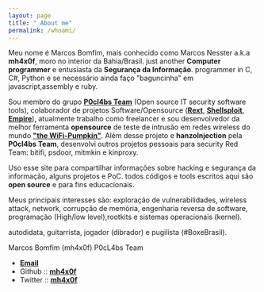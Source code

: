 ```yaml
---
layout: page
title: " About me"
permalink: /whoami/
---
```


Meu nome é Marcos Bomfim, mais conhecido como Marcos Nesster a.k.a **mh4x0f**, moro no interior da Bahia/Brasil.  just another **Computer programmer** e entusiasta da **Segurança da Informação**. programmer in C, C#, Python e se necessário ainda faço "baguncinha" em javascript,assembly e ruby.

Sou membro do grupo [**P0cl4bs Team**](https://github.com/P0cL4bs) (Open source IT security software tools), colaborador de projetos Software/Opensource ([**Rext**](https://github.com/j91321/rext), [**Shellsploit**](https://github.com/laudarch/Shellsploit), [**Empire**](https://github.com/EmpireProject/Empire)), atualmente trabalho como freelancer e sou desenvolvedor da melhor ferramenta **opensource** de teste de intrusão em redes wireless do mundo [**"the WiFi-Pumpkin"**](https://github.com/P0cL4bs/WiFi-Pumpkin). Além desse projeto e **hanzoInjection** pela **P0cl4bs Team**, desenvolvi outros projetos pessoais para security Red Team: bitifi, psdoor, mitmkin e kinproxy.

Uso esse site para compartilhar informações sobre hacking e segurança da informação, alguns projetos e PoC. todos códigos e tools escritos aqui são **open source** e para fins educacionais. 

Meus principais interesses são: exploração de vulnerabilidades, wireless attack, network, corrupção de memória, engenharia reversa de software, programação (High/low level),rootkits e sistemas operacionais (kernel).

autodidata, guitarrista, jogador (dibrador) e pugilista (#BoxeBrasil).

Marcos Bomfim (mh4x0f)
P0cL4bs Team 

- [**Email**](mh4root@gmail.com)
- Github :: [**mh4x0f**](https://github.com/mh4x0f)
- Twitter :: [**mh4x0f**](https://twitter.com/mh4x0f)
